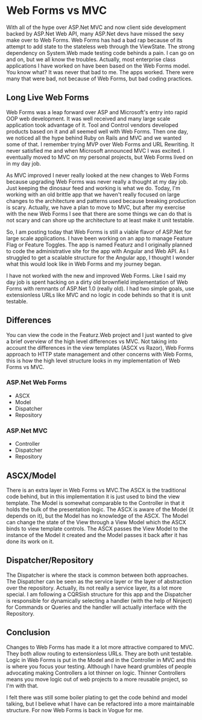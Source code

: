 Web Forms vs MVC
================

With all of the hype over ASP.Net MVC and now client side development backed by 
ASP.Net Web API, many ASP.Net devs have missed the sexy make over to Web Forms. 
Web Forms has had a bad rap because of its attempt to add state to the stateless 
web through the ViewState. The strong dependency on System.Web made testing code 
behinds a pain. I can go on and on, but we all know the troubles. Actually, most 
enterprise class applications I have worked on have been based on the Web Forms
model. You know what? It was never that bad to me. The apps worked. There were
many that were bad, not because of Web Forms, but bad coding practices.

Long Live Web Forms
-------------------

Web Forms was a leap forward over ASP and Microsoft's entry into rapid OOP web
development. It was well received and many large scale application took 
advantage of it. Tool and Control vendors developed products based on it and 
all seemed well with Web Forms. Then one day, we noticed all the hype behind 
Ruby on Rails and MVC and we wanted some of that. I remember trying MVP over Web 
Forms and URL Rewriting. It never satisfied me and when Microsoft announced MVC
I was excited. I eventually moved to MVC on my personal projects, but Web Forms 
lived on in my day job. 

As MVC improved I never really looked at the new changes to Web Forms because 
upgrading Web Forms was never really a thought at my day job. Just keeping the
dinosaur feed and working is what we do. Today, I'm working with an old brittle 
app that we haven't really focused on large changes to the architecture and 
patterns used because breaking production is scary. Actually, we have a plan to 
move to MVC, but after my exercise with the new Web Forms I see that there are 
some things we can do that is not scary and can shore up the architecture to at 
least make it unit testable.

So, I am posting today that Web Forms is still a viable flavor of ASP.Net for
large scale applications. I have been working on an app to manage Feature Flag
or Feature Toggles. The app is named Featurz and I originally planned to code
the administrative site for the app with Angular and Web API. As I struggled to
get a scalable structure for the Angular app, I thought I wonder what this 
would look like in Web Forms and my journey began.

I have not worked with the new and improved Web Forms. Like I said my day job is
spent hacking on a dirty old brownfield implementation of Web Forms with 
remnants of ASP.Net 1.0 (really old). I had two simple goals, use extensionless
URLs like MVC and no logic in code behinds so that it is unit testable.

Differences
-----------

You can view the code in the Featurz.Web project and I just wanted to give a 
brief overview of the high level differences vs MVC. Not taking into account the 
differences in the view templates (ASCX vs Razor), Web Forms approach to HTTP
state management and other concerns with Web Forms, this is how the high level 
structure looks in my implementation of Web Forms vs MVC.

### ASP.Net Web Forms ###

- ASCX
- Model
- Dispatcher
- Repository

### ASP.Net MVC ###

- Controller
- Dispatcher
- Repository

ASCX/Model
----------

There is an extra layer in Web Forms vs MVC.The ASCX is the traditional code
behind, but in this implementation it is just used to bind the view template.
The Model is somewhat comparable to the Controller in that it holds the bulk of
the presentation logic. The ASCX is aware of the Model (it depends on it), but 
the Model has no knowledge of the ASCX. The Model can change the state of the 
View through a View Model which the ASCX binds to view template controls. 
The ASCX passes the View Model to the instance of the Model it created and the 
Model passes it back after it has done its work on it.

Dispatcher/Repository
---------------------

The Dispatcher is where the stack is common between both approaches. The 
Dispatcher can be seen as the service layer or the layer of abstraction 
over the repository. Actually, its not really a service layer, its a lot more 
special. I am following a CQRSish structure for this app and the Dispatcher is 
responsible for dynamically selecting a handler (with the help of Ninject) for 
Commands or Queries and the handler will actually interface with the Repository.

Conclusion
----------

Changes to Web Forms has made it a lot more attractive compared to MVC. They 
both allow routing to extensionless URLs. They are both unit testable. Logic in 
Web Forms is put in the Model and in the Controller in MVC and this is where you 
focus your testing. Although I have heard grumbles of people advocating making
Controllers a lot thinner on logic. Thinner Controllers means you move logic
out of web projects to a more reusable project, so I'm with that.

I felt there was still some boiler plating to get the code behind and model
talking, but I believe what I have can be refactored into a more maintainable
structure. For now Web Forms is back in Vogue for me.